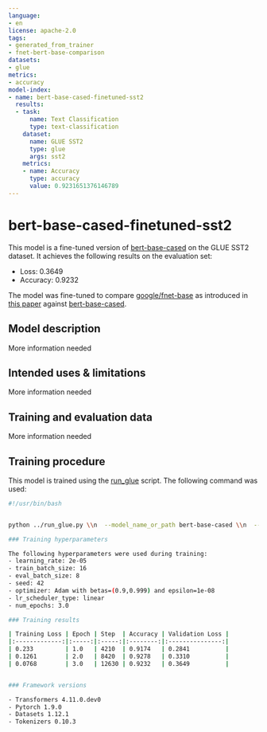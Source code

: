 ```yaml
---
language:
- en
license: apache-2.0
tags:
- generated_from_trainer
- fnet-bert-base-comparison
datasets:
- glue
metrics:
- accuracy
model-index:
- name: bert-base-cased-finetuned-sst2
  results:
  - task:
      name: Text Classification
      type: text-classification
    dataset:
      name: GLUE SST2
      type: glue
      args: sst2
    metrics:
    - name: Accuracy
      type: accuracy
      value: 0.9231651376146789
---
```


<!-- This model card has been generated automatically according to the information the Trainer had access to. You
should probably proofread and complete it, then remove this comment. -->

# bert-base-cased-finetuned-sst2

This model is a fine-tuned version of [bert-base-cased](https://huggingface.co/bert-base-cased) on the GLUE SST2 dataset.
It achieves the following results on the evaluation set:
- Loss: 0.3649
- Accuracy: 0.9232

The model was fine-tuned to compare [google/fnet-base](https://huggingface.co/google/fnet-base) as introduced in [this paper](https://arxiv.org/abs/2105.03824) against [bert-base-cased](https://huggingface.co/bert-base-cased).

## Model description

More information needed

## Intended uses & limitations

More information needed

## Training and evaluation data

More information needed

## Training procedure

This model is trained using the [run_glue](https://github.com/huggingface/transformers/blob/master/examples/pytorch/text-classification/run_glue.py) script. The following command was used:

```bash
#!/usr/bin/bash


python ../run_glue.py \\n  --model_name_or_path bert-base-cased \\n  --task_name sst2 \\n  --do_train \\n  --do_eval \\n  --max_seq_length 512 \\n  --per_device_train_batch_size 16 \\n  --learning_rate 2e-5 \\n  --num_train_epochs 3 \\n  --output_dir bert-base-cased-finetuned-sst2 \\n  --push_to_hub \\n  --hub_strategy all_checkpoints \\n  --logging_strategy epoch \\n  --save_strategy epoch \\n  --evaluation_strategy epoch \\n```

### Training hyperparameters

The following hyperparameters were used during training:
- learning_rate: 2e-05
- train_batch_size: 16
- eval_batch_size: 8
- seed: 42
- optimizer: Adam with betas=(0.9,0.999) and epsilon=1e-08
- lr_scheduler_type: linear
- num_epochs: 3.0

### Training results

| Training Loss | Epoch | Step  | Accuracy | Validation Loss |
|:-------------:|:-----:|:-----:|:--------:|:---------------:|
| 0.233         | 1.0   | 4210  | 0.9174   | 0.2841          |
| 0.1261        | 2.0   | 8420  | 0.9278   | 0.3310          |
| 0.0768        | 3.0   | 12630 | 0.9232   | 0.3649          |


### Framework versions

- Transformers 4.11.0.dev0
- Pytorch 1.9.0
- Datasets 1.12.1
- Tokenizers 0.10.3
